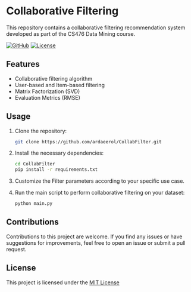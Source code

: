 # Collaborative Filtering

This repository contains a collaborative filtering recommendation system developed as part of the CS476 Data Mining course.

[![GitHub](https://img.shields.io/badge/GitHub-Repository-brightgreen)](https://github.com/mustafabukh/BDAM-XBD)
[![License](https://img.shields.io/badge/License-MIT-blue)](https://opensource.org/licenses/MIT)

## Features

- Collaborative filtering algorithm
- User-based and Item-based filtering
- Matrix Factorization (SVD)
- Evaluation Metrics (RMSE)

## Usage

1. Clone the repository:

   ```bash
   git clone https://github.com/ardaeerol/CollabFilter.git
   ```
   

2. Install the necessary dependencies:
   
   ```bash
   cd CollabFilter
   pip install -r requirements.txt
   ```
   
4. Customize the Filter parameters according to your specific use case.
   
5. Run the main script to perform collaborative filtering on your dataset:
   
   ```bash
   python main.py
   ```

## Contributions
Contributions to this project are welcome. If you find any issues or have suggestions for improvements, feel free to open an issue or submit a pull request.

## License
This project is licensed under the [MIT License](./LICENSE)
